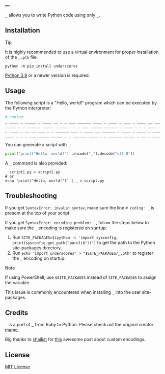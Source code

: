 # `_`

`_` allows you to write Python code using only `_`.

## Installation

> [!TIP]
> It is highly recommended to use a virtual environment for proper installation of the `_.pth` file.

```shell
python -m pip install underscores
```

[Python 3.9](https://www.python.org/downloads/) or a newer version is required.

## Usage

The following script is a "Hello, world!" program which can be executed by the Python interpreter:

```python
# coding: _
_ ____ _ _____ _ ____ __ _ _ ___ ______ ____ _ ____ _ ___ _ ____ __ ___ _ __ _
_____ _ _ ______ _____ _ ___ _ _ _ ___ _____ ______ _ ____ _ _ _ ____ _ _ _ ____
_ ____ _ __ __ ___ _ _ ______ ___ _ ____ __ ______ _ ____ _ ____ _ ____ __ _ _
____ _ _ _ ___ _____ _____ _ _ ______ ____ _ _ ______ _____ _ __ _ ______
```

You can generate a script with `_`:

```python
print('print("Hello, world!")'.encode("_").decode("utf-8"))
```

A `_` command is also provided:

```shell
_ script1.py > script2.py
# or
echo 'print("Hello, world!")' | _ > script.py
```

## Troubleshooting

If you get `SyntaxError: invalid syntax`, make sure the line `# coding: _` is present at the top of your script.

If you get `SyntaxError: encoding problem: _`, follow the steps below to make sure the `_` encoding is registered on startup:

1. Run `SITE_PACKAGES=$(python -c 'import sysconfig; print(sysconfig.get_path("purelib"))')` to get the path to the Python site-packages directory.
2. Run `echo "import underscores" > "$SITE_PACKAGES/_.pth"` to register the `_` encoding on startup.

> [!NOTE]
> If using PowerShell, use `$SITE_PACKAGES` instead of `SITE_PACKAGES` to assign the variable.

This issue is commonly encountered when installing `_` into the user site-packages.

## Credits

`_` is a port of [`_`](https://github.com/mame/_) from Ruby to Python.
Please check out the original creator [mame](https://github.com/mame).

Big thanks to [shailist](https://github.com/shailist) for [this](https://shailist.github.io/posts/python-source-preprocessor-custom-encoding/) awesome post about custom encodings.

## License

[MIT License](LICENSE.txt)
